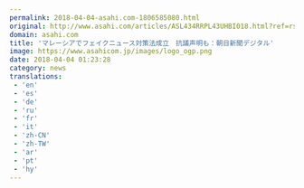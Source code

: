 ```yaml
---
permalink: 2018-04-04-asahi.com-1806585080.html
original: http://www.asahi.com/articles/ASL434RRPL43UHBI018.html?ref=rss
domain: asahi.com
title: 'マレーシアでフェイクニュース対策法成立　抗議声明も：朝日新聞デジタル'
image: https://www.asahicom.jp/images/logo_ogp.png
date: 2018-04-04 01:23:28
category: news
translations: 
 - 'en'
 - 'es'
 - 'de'
 - 'ru'
 - 'fr'
 - 'it'
 - 'zh-CN'
 - 'zh-TW'
 - 'ar'
 - 'pt'
 - 'hy'
---
```


